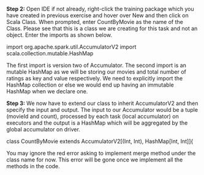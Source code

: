 **Step 2:** Open IDE if not already, right-click the training package which you have created in previous exercise and hover over New and then click on Scala Class. When prompted, enter CountByMovie as the name of the Class. Please see that this is a class we are creating for this task and not an object. Enter the imports as shown below.

import org.apache.spark.util.AccumulatorV2
import scala.collection.mutable.HashMap

 


The first import is version two of Accumulator. The second import is an mutable HashMap as we will be storing our movies and total number of ratings as key and value respectively. We need to explicitly import the HashMap collection or else we would end up having an immutable HashMap when we declare one.

 

**Step 3:** We now have to extend our class to inherit AccumulatorV2 and then specify the input and output. The input to our Accumulator would be a tuple (movieId and count), processed by each task (local accumulator) on executors  and the output is a HashMap which will be aggregated by the global accumulator on driver.

class CountByMovie extends  AccumulatorV2[(Int, Int), HashMap[Int, Int]]{

You may ignore the red error asking to implement merge method under the class name for now. This error will be gone once we implement all the methods in the code.




